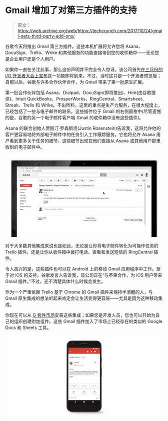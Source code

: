 # Gmail 增加了对第三方插件的支持

> 原文：<https://web.archive.org/web/https://techcrunch.com/2017/10/24/gmail-gets-third-party-add-ons/>

谷歌今天将推出 Gmail 第三方插件。这些本机扩展将允许您将 Asana、DocuSign、Trello、Wrike 和其他服务的功能直接带到您的收件箱中——无论您是企业用户还是个人用户。

如果你一直在关注此事，那么这份声明并不完全令人惊讶。该公司首先[在三月份的 I/O 开发者大会上宣布](https://web.archive.org/web/20230406161929/https://techcrunch.com/2017/03/09/google-adds-add-on-support-to-gmail/)这一功能即将到来。不过，当时这只是一个开发者预览版；自那以后，谷歌与许多合作伙伴合作，为 Gmail 带来了第一批原生扩展。

第一批合作伙伴包括 Asana、Dialpad、DocuSign(即将推出)、Hire(由谷歌提供)、Intuit QuickBooks、ProsperWorks、RingCentral、Smartsheet、Streak、Trello 和 Wrike。不出所料，这里的重点是生产力服务，在很大程度上，已经包括了一些与电子邮件的联系。这些插件位于 Gmail 的右侧窗格中(尽管遗憾的是，谷歌的另一个电子邮件客户端 Gmail 的收件箱中没有这些插件)。

Asana 的联合创始人贾斯汀·罗森斯坦(Justin Rosenstein)告诉我，这将允许他的客户更容易地将外部电子邮件中的任务引入工作跟踪服务。它也将允许 Asana 用户看到更多关于任务的细节，这些细节出现在他们直接从 Asana 或其他用户那里收到的电子邮件中。

[![](img/9f36dfbcefafbf878d61dfe8bdfb7c86.png)](https://web.archive.org/web/20230406161929/https://techcrunch.com/wp-content/uploads/2017/10/trello_blog-1020171.gif)

对于大多数其他集成来说也是如此，无论是让你将电子邮件转化为可操作任务的 Trello 插件，还是让你从收件箱中拨打电话、查看和发送短信的 RingCentral 插件。

令人高兴的是，这些插件也可以在 Android 上的移动 Gmail 应用程序中工作。至于对 iOS 的支持，谷歌发言人告诉我，该公司正在“与苹果合作，为 iOS 用户带来 Gmail 插件。”不过，还不清楚具体什么时候会发生。

作为一个严重依赖 Trello 基于 Chrome 的 Gmail 插件来保持半清醒的人，与 Gmail 原生集成的想法听起来肯定会让生活变得更容易——尤其是因为这种移动集成。

你现在可以从 [G 套件市场](https://web.archive.org/web/20230406161929/https://gsuite.google.com/marketplace/category/works-with-gmail)安装这些集成；如果您是开发人员，您也可以开始为自己的组织创建附加组件。这些 Gmail 插件加入了市场上已经存在的类似的 Google Docs 和 Sheets 工具。

[![](img/e03f951d809f33d514953fc5c0f1475f.png)](https://web.archive.org/web/20230406161929/https://techcrunch.com/wp-content/uploads/2017/10/asana_twitter_android.gif)